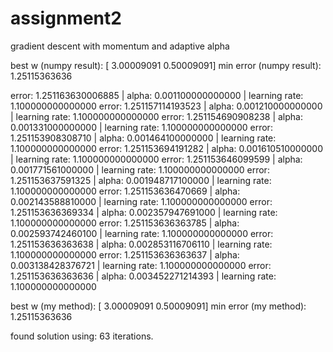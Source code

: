 # assignment2
gradient descent with momentum and adaptive alpha

best w (numpy result): [ 3.00009091  0.50009091]
min error (numpy result): 1.25115363636 

error: 1.251163630006885 | alpha: 0.001100000000000 | learning rate: 1.100000000000000
error: 1.251157114193523 | alpha: 0.001210000000000 | learning rate: 1.100000000000000
error: 1.251154690908238 | alpha: 0.001331000000000 | learning rate: 1.100000000000000
error: 1.251153908308710 | alpha: 0.001464100000000 | learning rate: 1.100000000000000
error: 1.251153694191282 | alpha: 0.001610510000000 | learning rate: 1.100000000000000
error: 1.251153646099599 | alpha: 0.001771561000000 | learning rate: 1.100000000000000
error: 1.251153637591325 | alpha: 0.001948717100000 | learning rate: 1.100000000000000
error: 1.251153636470669 | alpha: 0.002143588810000 | learning rate: 1.100000000000000
error: 1.251153636369334 | alpha: 0.002357947691000 | learning rate: 1.100000000000000
error: 1.251153636363785 | alpha: 0.002593742460100 | learning rate: 1.100000000000000
error: 1.251153636363638 | alpha: 0.002853116706110 | learning rate: 1.100000000000000
error: 1.251153636363637 | alpha: 0.003138428376721 | learning rate: 1.100000000000000
error: 1.251153636363636 | alpha: 0.003452271214393 | learning rate: 1.100000000000000

best w (my method): [ 3.00009091  0.50009091]
min error (my method): 1.25115363636 

found solution using:     63 iterations.